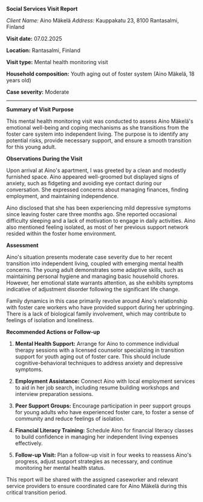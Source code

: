 **Social Services Visit Report**

*Client Name:* Aino Mäkelä
*Address:* Kauppakatu 23, 8100 Rantasalmi, Finland

**Visit date:** 07.02.2025

**Location:** Rantasalmi, Finland

**Visit type:** Mental health monitoring visit

**Household composition:** Youth aging out of foster system (Aino Mäkelä, 18 years old)

**Case severity:** Moderate

---

**Summary of Visit Purpose**

This mental health monitoring visit was conducted to assess Aino Mäkelä's emotional well-being and coping mechanisms as she transitions from the foster care system into independent living. The purpose is to identify any potential risks, provide necessary support, and ensure a smooth transition for this young adult.

**Observations During the Visit**

Upon arrival at Aino's apartment, I was greeted by a clean and modestly furnished space. Aino appeared well-groomed but displayed signs of anxiety, such as fidgeting and avoiding eye contact during our conversation. She expressed concerns about managing finances, finding employment, and maintaining independence.

Aino disclosed that she has been experiencing mild depressive symptoms since leaving foster care three months ago. She reported occasional difficulty sleeping and a lack of motivation to engage in daily activities. Aino also mentioned feeling isolated, as most of her previous support network resided within the foster home environment.

**Assessment**

Aino's situation presents moderate case severity due to her recent transition into independent living, coupled with emerging mental health concerns. The young adult demonstrates some adaptive skills, such as maintaining personal hygiene and managing basic household chores. However, her emotional state warrants attention, as she exhibits symptoms indicative of adjustment disorder following the significant life change.

Family dynamics in this case primarily revolve around Aino's relationship with foster care workers who have provided support during her upbringing. There is a lack of biological family involvement, which may contribute to feelings of isolation and loneliness.

**Recommended Actions or Follow-up**

1. **Mental Health Support:** Arrange for Aino to commence individual therapy sessions with a licensed counselor specializing in transition support for youth aging out of foster care. This should include cognitive-behavioral techniques to address anxiety and depressive symptoms.

2. **Employment Assistance:** Connect Aino with local employment services to aid in her job search, including resume building workshops and interview preparation sessions.

3. **Peer Support Groups:** Encourage participation in peer support groups for young adults who have experienced foster care, to foster a sense of community and reduce feelings of isolation.

4. **Financial Literacy Training:** Schedule Aino for financial literacy classes to build confidence in managing her independent living expenses effectively.

5. **Follow-up Visit:** Plan a follow-up visit in four weeks to reassess Aino's progress, adjust support strategies as necessary, and continue monitoring her mental health status. 

This report will be shared with the assigned caseworker and relevant service providers to ensure coordinated care for Aino Mäkelä during this critical transition period.